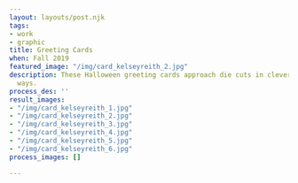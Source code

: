 ```yaml
---
layout: layouts/post.njk
tags:
- work
- graphic
title: Greeting Cards
when: Fall 2019
featured_image: "/img/card_kelseyreith_2.jpg"
description: These Halloween greeting cards approach die cuts in clever and unsuspecting
  ways.
process_des: ''
result_images:
- "/img/card_kelseyreith_1.jpg"
- "/img/card_kelseyreith_2.jpg"
- "/img/card_kelseyreith_3.jpg"
- "/img/card_kelseyreith_4.jpg"
- "/img/card_kelseyreith_5.jpg"
- "/img/card_kelseyreith_6.jpg"
process_images: []

---
```

